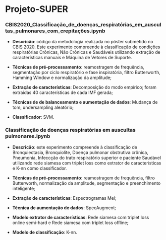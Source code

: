 # Projeto-SUPER

### CBIS2020_Classificação_de_doenças_respiratórias_em_auscultas_pulmonares_com_crepitações.ipynb
  * **Descricão**: código da metodologia realizada no pôster submetido no CBIS 2020. Este experimento compreende à classificação de condições respiratórias Crônicas, Não Crônicas e Saudáveis utilizando extração de características manuais e Máquina de Vetores de Suporte. 
  
  * **Técnicas de pré-processamento**: reamostragem de frequência, segmentação por ciclo respiratório e fase inspiratória, filtro Butterworth, Hamming Window e normalização da amplitude;
  
  * **Extração de características**: Decomposição do modo empírico; foram extraídas 40 características de cada IMF gerada;
  
  * **Técnicas de de balanceamento e aumentação de dados**: Mudança de tom, undersampling aleatório;
  
  * **Classificador**: SVM. 



### Classificação de doenças respiratórias em auscultas pulmonares.ipynb
   * **Descricão**: este experimento compreende à classificação de Bronquiectasia, Bronquiolite, Doença pulmonar obstrutiva crônica, Pneumonia, Infeccção do trato respiratório superior e paciente Saudável utilizando rede siamesa com triplet loss como extrator de características e K-nn como classificador.
   
   * **Técnicas de pré-processamento**: reamostragem de frequência, filtro Butterworth, normalização da amplitude, segmentação e preenchimento inteligente;
   
   * **Extração de características**: Espectrogramas Mel;
   
   * **Técnica de aumentação de dados**: SpecAugment;
   
   * **Modelo extrator de características**: Rede siamesa com triplet loss online semi-hard e Rede siamesa com triplet loss offline;
   
   * **Modelo de classificação**: K-nn.
